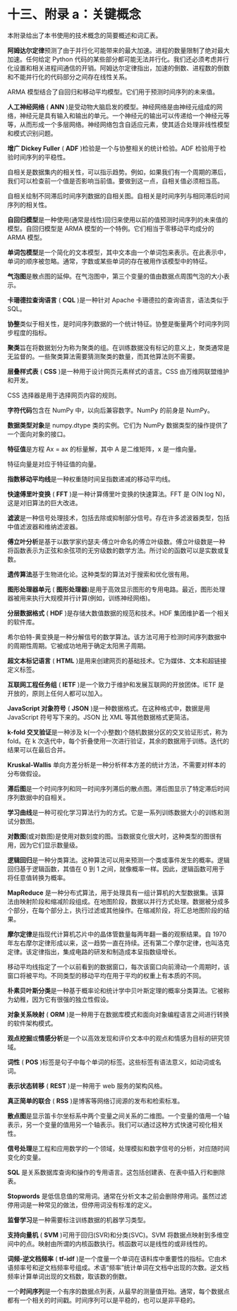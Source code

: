 # 十三、附录 a：关键概念

本附录给出了本书使用的技术概念的简要概述和词汇表。

**阿姆达尔定律**预测了由于并行化可能带来的最大加速。进程的数量限制了绝对最大加速。任何给定 Python 代码的某些部分都可能无法并行化。我们还必须考虑并行化设置和相关进程间通信的开销。阿姆达尔定律指出，加速的倒数、进程数的倒数和不能并行化的代码部分之间存在线性关系。

ARMA 模型结合了自回归和移动平均模型。它们用于预测时间序列的未来值。

**人工神经网络** ( **ANN** )是受动物大脑启发的模型。神经网络是由神经元组成的网络，神经元是具有输入和输出的单元。一个神经元的输出可以传递给一个神经元等等，从而形成一个多层网络。神经网络包含自适应元素，使其适合处理非线性模型和模式识别问题。

**增广 Dickey Fuller** ( **ADF** )检验是一个与协整相关的统计检验。ADF 检验用于检验时间序列的平稳性。

自相关是数据集内的相关性，可以指示趋势。例如，如果我们有一个周期的滞后，我们可以检查前一个值是否影响当前值。要做到这一点，自相关值必须相当高。

自相关绘制不同滞后时间序列数据的自相关图。自相关是时间序列与相同滞后时间序列的相关性。

**自回归模型**是一种使用(通常是线性)回归来使用以前的值预测时间序列的未来值的模型。自回归模型是 ARMA 模型的一个特例。它们相当于零移动平均成分的 ARMA 模型。

**单词包模型**是一个简化的文本模型，其中文本由一个单词包来表示。在此表示中，单词的顺序被忽略。通常，字数或某些单词的存在被用作该模型中的特征。

**气泡图**是散点图的延伸。在气泡图中，第三个变量的值由数据点周围气泡的大小表示。

**卡珊德拉查询语言** ( **CQL** )是一种针对 Apache 卡珊德拉的查询语言，语法类似于 SQL。

**协整**类似于相关性，是时间序列数据的一个统计特征。协整是衡量两个时间序列同步程度的指标。

**聚类**旨在将数据划分为称为聚类的组。在训练数据没有标记的意义上，聚类通常是无监督的。一些聚类算法需要猜测聚类的数量，而其他算法则不需要。

**层叠样式表** ( **CSS** )是一种用于设计网页元素样式的语言。CSS 由万维网联盟维护和开发。

CSS 选择器是用于选择网页内容的规则。

**字符代码**包含在 NumPy 中，以向后兼容数字。NumPy 的前身是 NumPy。

**数据类型对象**是 numpy.dtype 类的实例。它们为 NumPy 数据类型的操作提供了一个面向对象的接口。

**特征值**是方程 Ax = ax 的标量解，其中 A 是二维矩阵，x 是一维向量。

特征向量是对应于特征值的向量。

**指数移动平均线**是一种权重随时间呈指数递减的移动平均线。

**快速傅里叶变换** ( **FFT** )是一种计算傅里叶变换的快速算法。FFT 是 O(N log N)，这是对旧算法的巨大改进。

**滤波**是一种信号处理技术，包括去除或抑制部分信号。存在许多滤波器类型，包括中值滤波器和维纳滤波器。

**傅立叶分析**是基于以数学家约瑟夫·傅立叶命名的傅立叶级数。傅立叶级数是一种将函数表示为正弦和余弦项的无穷级数的数学方法。所讨论的函数可以是实数或复数。

**遗传算法**基于生物进化论。这种类型的算法对于搜索和优化很有用。

**图形处理器单元** ( **图形处理器**)是用于高效显示图形的专用电路。最近，图形处理器被用来执行大规模并行计算(例如，训练神经网络)。

**分层数据格式** ( **HDF** )是存储大数值数据的规范和技术。HDF 集团维护着一个相关的软件库。

希尔伯特-黄变换是一种分解信号的数学算法。该方法可用于检测时间序列数据中的周期性周期。它被成功地用于确定太阳黑子周期。

**超文本标记语言** ( **HTML** )是用来创建网页的基础技术。它为媒体、文本和超链接定义标签。

**互联网工程任务组** ( **IETF** )是一个致力于维护和发展互联网的开放团体。IETF 是开放的，原则上任何人都可以加入。

**JavaScript 对象符号** ( **JSON** )是一种数据格式。在这种格式中，数据是用 JavaScript 符号写下来的。JSON 比 XML 等其他数据格式更简洁。

**k-fold 交叉验证**是一种涉及 k(一个小整数)个随机数据分区的交叉验证形式，称为 fold。在 k 次迭代中，每个折叠使用一次进行验证，其余的数据用于训练。迭代的结果可以在最后合并。

**Kruskal-Wallis** 单向方差分析是一种分析样本方差的统计方法，不需要对样本的分布做假设。

**滞后图**是一个时间序列和同一时间序列滞后的散点图。滞后图显示了特定滞后时间序列数据中的自相关。

**学习曲线**是一种可视化学习算法行为的方式。它是一系列训练数据大小的训练和测试分数图。

**对数图**(或对数图)是使用对数刻度的图。当数据变化很大时，这种类型的图很有用，因为它们显示数量级。

**逻辑回归**是一种分类算法。这种算法可以用来预测一个类或事件发生的概率。逻辑回归基于逻辑函数，其值在 0 到 1 之间，就像概率一样。因此，逻辑函数可用于将任意值转换为概率。

**MapReduce** 是一种分布式算法，用于处理具有一组计算机的大型数据集。该算法由映射阶段和缩减阶段组成。在地图阶段，数据以并行方式处理。数据被分成多个部分，在每个部分上，执行过滤或其他操作。在缩减阶段，将汇总地图阶段的结果。

**摩尔定律**是指现代计算机芯片中的晶体管数量每两年翻一番的观察结果。自 1970 年左右摩尔定律形成以来，这一趋势一直在持续。还有第二个摩尔定律，也叫洛克定律。该定律指出，集成电路的研发和制造成本呈指数级增长。

移动平均线指定了一个以前看到的数据窗口，每次该窗口向前滑动一个周期时，该窗口将被平均。不同类型的移动平均在用于平均的权重上有本质的不同。

**朴素贝叶斯分类**是一种基于概率论和统计学中贝叶斯定理的概率分类算法。它被称为幼稚，因为它有很强的独立性假设。

**对象关系映射** ( **ORM** )是一种用于在数据库模式和面向对象编程语言之间进行转换的软件架构模式。

**观点挖掘**或**情感分析**是一个以高效发现和评价文本中的观点和情感为目标的研究领域。

**词性** ( **POS** )标签是句子中每个单词的标签。这些标签有语法意义，如动词或名词。

**表示状态转移** ( **REST** )是一种用于 web 服务的架构风格。

**真正简单的联合** ( **RSS** )是博客等网络订阅源的发布和检索标准。

**散点图**是显示笛卡尔坐标系中两个变量之间关系的二维图。一个变量的值用一个轴表示，另一个变量的值用另一个轴表示。我们可以通过这种方式快速可视化相关性。

**信号处理**是工程和应用数学的一个领域，处理模拟和数字信号的分析，对应随时间变化的变量。

**SQL** 是关系数据库查询和操作的专用语言。这包括创建表、在表中插入行和删除表。

**Stopwords** 是低信息值的常用词。通常在分析文本之前会删除停用词。虽然过滤停用词是一种常见的做法，但停用词没有标准的定义。

**监督学习**是一种需要标注训练数据的机器学习类型。

**支持向量机** ( **SVM** )可用于回归(SVR)和分类(SVC)。SVM 将数据点映射到多维空间中的点。映射由所谓的内核函数执行。核函数可以是线性的或非线性的。

**词频-逆文档频率** ( **tf-idf** )是一个度量一个单词在语料库中重要性的指标。它由术语频率号和逆文档频率号组成。术语“频率”统计单词在文档中出现的次数。逆文档频率计算单词出现的文档数，取该数的倒数。

一个**时间序列**是一个有序的数据点列表，从最早的测量值开始。通常，每个数据点都有一个相关的时间戳。时间序列可以是平稳的，也可以是非平稳的。